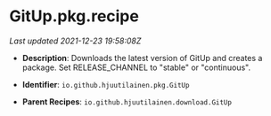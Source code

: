 # GitUp.pkg.recipe

_Last updated 2021-12-23 19:58:08Z_

- **Description**: Downloads the latest version of GitUp and creates a package. Set RELEASE_CHANNEL to "stable" or "continuous".

- **Identifier**: `io.github.hjuutilainen.pkg.GitUp`

- **Parent Recipes**: `io.github.hjuutilainen.download.GitUp`